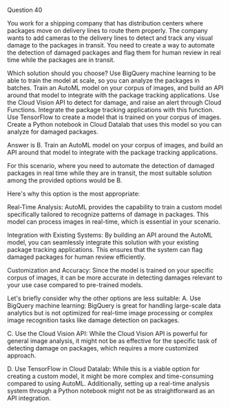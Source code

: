 Question 40

You work for a shipping company that has distribution centers where packages move on delivery lines to route them properly. The company wants to add cameras to the delivery lines to detect and track any visual damage to the packages in transit. You need to create a way to automate the detection of damaged packages and flag them for human review in real time while the packages are in transit.

Which solution should you choose?
Use BigQuery machine learning to be able to train the model at scale, so you can analyze the packages in batches.
Train an AutoML model on your corpus of images, and build an API around that model to integrate with the package tracking applications.
Use the Cloud Vision API to detect for damage, and raise an alert through Cloud Functions. Integrate the package tracking applications with this function.
Use TensorFlow to create a model that is trained on your corpus of images. Create a Python notebook in Cloud Datalab that uses this model so you can analyze for damaged packages.




Answer is B. Train an AutoML model on your corpus of images, and build an API around that model to integrate with the package tracking applications.

For this scenario, where you need to automate the detection of damaged packages in real time while they are in transit, the most suitable solution among the provided options would be B.

Here's why this option is the most appropriate:

Real-Time Analysis: AutoML provides the capability to train a custom model specifically tailored to recognize patterns of damage in packages. This model can process images in real-time, which is essential in your scenario.

Integration with Existing Systems: By building an API around the AutoML model, you can seamlessly integrate this solution with your existing package tracking applications. This ensures that the system can flag damaged packages for human review efficiently.

Customization and Accuracy: Since the model is trained on your specific corpus of images, it can be more accurate in detecting damages relevant to your use case compared to pre-trained models.

Let's briefly consider why the other options are less suitable:
A. Use BigQuery machine learning: BigQuery is great for handling large-scale data analytics but is not optimized for real-time image processing or complex image recognition tasks like damage detection on packages.

C. Use the Cloud Vision API: While the Cloud Vision API is powerful for general image analysis, it might not be as effective for the specific task of detecting damage on packages, which requires a more customized approach.

D. Use TensorFlow in Cloud Datalab: While this is a viable option for creating a custom model, it might be more complex and time-consuming compared to using AutoML. Additionally, setting up a real-time analysis system through a Python notebook might not be as straightforward as an API integration.
